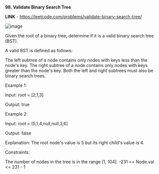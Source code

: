 **98. Validate Binary Search Tree**

**LINK** - https://leetcode.com/problems/validate-binary-search-tree/

![image](https://user-images.githubusercontent.com/92528845/190077431-260339ac-3886-41d9-820b-b35061c86640.png)


Given the root of a binary tree, determine if it is a valid binary search tree (BST).

A valid BST is defined as follows:

The left subtree of a node contains only nodes with keys less than the node's key.
The right subtree of a node contains only nodes with keys greater than the node's key.
Both the left and right subtrees must also be binary search trees.
 

Example 1:

Input: root = [2,1,3]

Output: true


Example 2:

Input: root = [5,1,4,null,null,3,6]

Output: false

Explanation: The root node's value is 5 but its right child's value is 4.
 

Constraints:

The number of nodes in the tree is in the range [1, 104].
-231 <= Node.val <= 231 - 1
